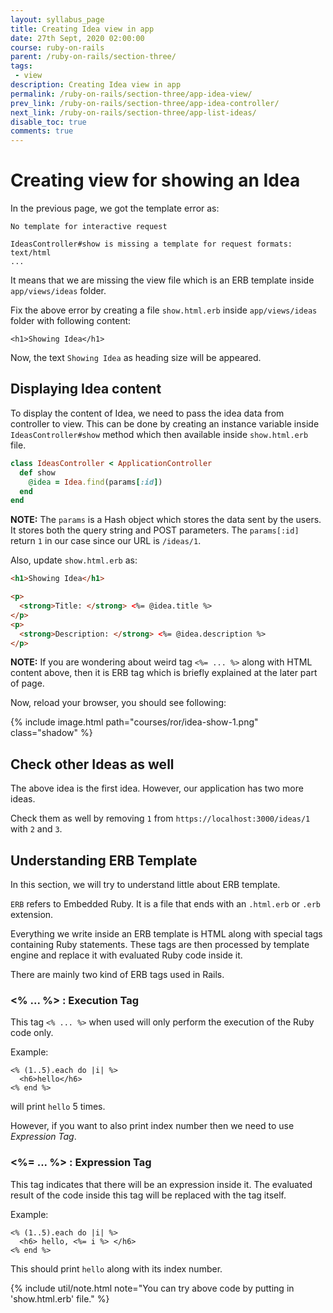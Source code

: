 ```yaml
---
layout: syllabus_page
title: Creating Idea view in app
date: 27th Sept, 2020 02:00:00
course: ruby-on-rails
parent: /ruby-on-rails/section-three/
tags:
 - view
description: Creating Idea view in app
permalink: /ruby-on-rails/section-three/app-idea-view/
prev_link: /ruby-on-rails/section-three/app-idea-controller/
next_link: /ruby-on-rails/section-three/app-list-ideas/
disable_toc: true
comments: true
---
```


# Creating view for showing an Idea

In the previous page, we got the template error as:

```shell
No template for interactive request

IdeasController#show is missing a template for request formats: text/html
...
```

It means that we are missing the view file which is an ERB template inside `app/views/ideas` folder.

Fix the above error by creating a file `show.html.erb` inside `app/views/ideas` folder with following content:

```erb
<h1>Showing Idea</h1>
```

Now, the text `Showing Idea` as heading size will be appeared.

## Displaying Idea content

To display the content of Idea, we need to pass the idea data from controller to view. This can be done by creating an instance variable inside `IdeasController#show` method which then available inside `show.html.erb` file.

```ruby
class IdeasController < ApplicationController
  def show
    @idea = Idea.find(params[:id])
  end
end
```

__NOTE:__ The `params` is a Hash object which stores the data sent by the users. It stores both the query string and POST parameters. The `params[:id]` return `1` in our case since our URL is `/ideas/1`.

Also, update `show.html.erb` as:

```html
<h1>Showing Idea</h1>

<p>
  <strong>Title: </strong> <%= @idea.title %>
</p>
<p>
  <strong>Description: </strong> <%= @idea.description %>
</p>
```

__NOTE:__ If you are wondering about weird tag `<%= ... %>` along with HTML content above, then it is ERB tag which is briefly explained at the later part of page.

Now, reload your browser, you should see following:

{% include image.html path="courses/ror/idea-show-1.png" class="shadow" %}

## Check other Ideas as well

The above idea is the first idea. However, our application has two more ideas.

Check them as well by removing `1` from `https://localhost:3000/ideas/1` with `2` and `3`.

## Understanding ERB Template

In this section, we will try to understand little about ERB template.

`ERB` refers to Embedded Ruby. It is a file that ends with an `.html.erb` or `.erb` extension.

Everything we write inside an ERB template is HTML along with special tags containing Ruby statements. These tags are then processed by template engine and replace it with evaluated Ruby code inside it.

There are mainly two kind of ERB tags used in Rails.

### <% ... %> : Execution Tag

This tag `<% ... %>` when used will only perform the execution of the Ruby code only.

Example:

```erb
<% (1..5).each do |i| %>
  <h6>hello</h6>
<% end %>
```

will print `hello` 5 times.

However, if you want to also print index number then we need to use _Expression Tag_.

### <%= ... %> : Expression Tag

This tag indicates that there will be an expression inside it. The evaluated result of the code inside this tag will be replaced with the tag itself.

Example:

```erb
<% (1..5).each do |i| %>
  <h6> hello, <%= i %> </h6>
<% end %>
```

This should print `hello` along with its index number.

{% include util/note.html note="You can try above code by putting in 'show.html.erb' file." %}
